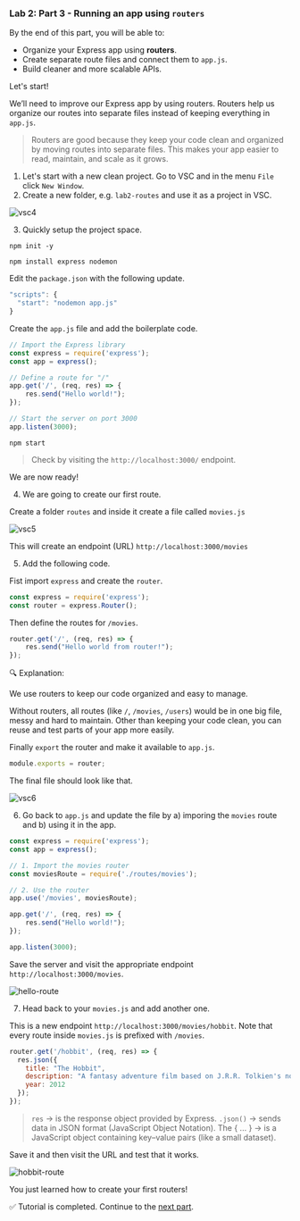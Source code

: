 ### Lab 2: Part 3 - Running an app using `routers`

By the end of this part, you will be able to:  

- Organize your Express app using **routers**.  
- Create separate route files and connect them to `app.js`.  
- Build cleaner and more scalable APIs.  

Let's start!

We’ll need to improve our Express app by using routers.  Routers help us organize our routes into separate files instead of keeping everything in `app.js`.

> Routers are good because they keep your code clean and organized by moving routes into separate files. This makes your app easier to read, maintain, and scale as it grows.

1. Let's start with a new clean project. Go to VSC and in the menu  `File` click `New Window`.
2. Create a new folder, e.g. `lab2-routes` and use it as a project in VSC.

![vsc4](assets/vsc4.png)

3.  Quickly setup the project space.

```shell
npm init -y
```

```shell
npm install express nodemon
```

Edit the `package.json` with the following update.

```js
"scripts": {
  "start": "nodemon app.js"
}
```

Create the `app.js` file and add the boilerplate code.

```js
// Import the Express library
const express = require('express');
const app = express();

// Define a route for "/"
app.get('/', (req, res) => {
    res.send("Hello world!");
});

// Start the server on port 3000
app.listen(3000);
```

```shell
npm start	
```

> Check by visiting the `http://localhost:3000/` endpoint.

We are now ready!

4. We are going to create our first route.

Create a folder `routes` and inside it create a file called `movies.js`

![vsc5](assets/vsc5.png)

This will create an endpoint (URL) `http://localhost:3000/movies`

5. Add the following code.

Fist import `express` and create the `router`.

```js
const express = require('express');
const router = express.Router();
```

Then define the routes for `/movies`.

```js
router.get('/', (req, res) => {
    res.send("Hello world from router!");
});
```

🔍 Explanation: 

We use routers to keep our code organized and easy to manage.

Without routers, all routes (like `/`, `/movies`, `/users`) would be in one big file, messy and hard to maintain. Other than keeping your code clean, you can reuse and test parts of your app more easily.

Finally `export` the router and make it available to `app.js`.

```js
module.exports = router;
```

The final file should look like that.

![vsc6](assets/vsc6.png)

6. Go back to `app.js` and update the file by a) imporing the `movies` route and b) using it in the app.

```js
const express = require('express');
const app = express();

// 1. Import the movies router
const moviesRoute = require('./routes/movies');

// 2. Use the router
app.use('/movies', moviesRoute);

app.get('/', (req, res) => {
    res.send("Hello world!");
});

app.listen(3000);
```

Save the server and visit the appropriate endpoint `http://localhost:3000/movies`.

![hello-route](assets/hello-route.png)

7. Head back to your `movies.js` and add another one. 

This is a new endpoint `http://localhost:3000/movies/hobbit`. Note that every route inside `movies.js` is prefixed with `/movies`.

```js
router.get('/hobbit', (req, res) => {
  res.json({
    title: "The Hobbit",
    description: "A fantasy adventure film based on J.R.R. Tolkien's novel.",
    year: 2012
  });
});
```

> `res` → is the response object provided by Express.
> `.json()` → sends data in JSON format (JavaScript Object Notation).
> The { ... } → is a JavaScript object containing key–value pairs (like a small dataset).

Save it and then visit the URL and test that it works.

![hobbit-route](assets/hobbit-route.png)

You just learned how to create your first routers! 

✅ Tutorial is completed. Continue to the [next part](lab2-part4.md).
